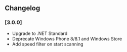 ## Changelog

### [3.0.0]
* Upgrade to .NET Standard
* Deprecate Windows Phone 8/8.1 and Windows Store
* Add speed filter on start scanning